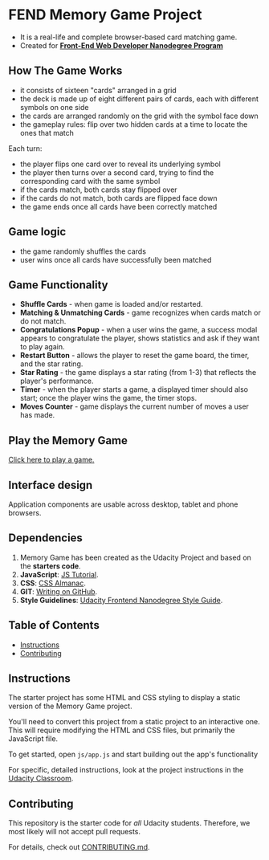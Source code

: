 # FEND Memory Game Project

- It is a real-life and complete browser-based card matching game. 
- Created for [**Front-End Web Developer Nanodegree Program**](https://eu.udacity.com/)

## How The Game Works

- it consists of sixteen "cards" arranged in a grid 
- the deck is made up of eight different pairs of cards, each with different symbols on one side
- the cards are arranged randomly on the grid with the symbol face down 
- the gameplay rules: flip over two hidden cards at a time to locate the ones that match

Each turn:

- the player flips one card over to reveal its underlying symbol
- the player then turns over a second card, trying to find the corresponding card with the same symbol
- if the cards match, both cards stay flipped over
- if the cards do not match, both cards are flipped face down
- the game ends once all cards have been correctly matched

## Game logic

- the game randomly shuffles the cards
- user wins once all cards have successfully been matched

## Game Functionality

- **Shuffle Cards** - when game is loaded and/or restarted.
- **Matching & Unmatching Cards** - game recognizes when cards match or do not match.
- **Congratulations Popup** - when a user wins the game, a success modal appears to congratulate the player, shows statistics and ask if they want to play again.
- **Restart Button** -  allows the player to reset the game board, the timer, and the star rating.
- **Star Rating** - the game displays a star rating (from 1-3) that reflects the player's performance.
- **Timer** - when the player starts a game, a displayed timer should also start; once the player wins the game, the timer stops.
- **Moves Counter** - game displays the current number of moves a user has made.

## Play the Memory Game

[Click here to play a game.](https://marcinmrow.github.io/Memory-Game/)

## Interface design

Application components are usable across desktop, tablet and phone browsers.

## Dependencies

1. Memory Game has been created as the Udacity Project and based on the **starters code**.
2. **JavaScript**: [JS Tutorial](https://www.w3schools.com/js/default.asp).
3. **CSS**: [CSS Almanac](https://css-tricks.com/almanac/).
4. **GIT**: [Writing on GitHub](https://help.github.com/articles/basic-writing-and-formatting-syntax/#links).
5. **Style Guidelines**: [Udacity Frontend Nanodegree Style Guide](http://udacity.github.io/frontend-nanodegree-styleguide/index.html).

## Table of Contents

* [Instructions](#instructions)
* [Contributing](#contributing)

## Instructions

The starter project has some HTML and CSS styling to display a static version of the Memory Game project. 

You'll need to convert this project from a static project to an interactive one. This will require modifying the HTML and CSS files, but primarily the JavaScript file.

To get started, open `js/app.js` and start building out the app's functionality

For specific, detailed instructions, look at the project instructions in the [Udacity Classroom](https://classroom.udacity.com/me).

## Contributing

This repository is the starter code for _all_ Udacity students. Therefore, we most likely will not accept pull requests.

For details, check out [CONTRIBUTING.md](CONTRIBUTING.md).




